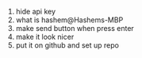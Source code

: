 1. hide api key
2. what is hashem@Hashems-MBP
3. make send button when press enter
4. make it look nicer
5. put it on github and set up repo 